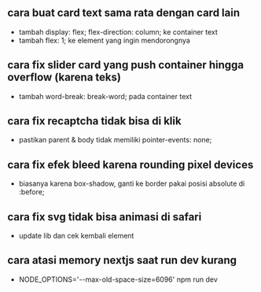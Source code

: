 ## cara buat card text sama rata dengan card lain
- tambah display: flex; flex-direction: column; ke container text
- tambah flex: 1; ke element yang ingin mendorongnya 

## cara fix slider card yang push container hingga overflow (karena teks)
- tambah word-break: break-word; pada container text

## cara fix recaptcha tidak bisa di klik
- pastikan parent & body tidak memiliki pointer-events: none;

## cara fix efek bleed karena rounding pixel devices
- biasanya karena box-shadow, ganti ke border pakai posisi absolute di :before;

## cara fix svg tidak bisa animasi di safari
- update lib dan cek kembali element

## cara atasi memory nextjs saat run dev kurang
- NODE_OPTIONS='--max-old-space-size=6096' npm run dev